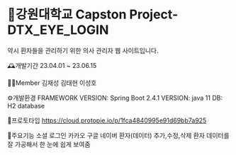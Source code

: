 # 🏫강원대학교 Capston Project-DTX_EYE_LOGIN
약시 환자들을 관리하기 위한 의사 관리자 웹 사이트입니다.

🕰️개발기간
23.04.01 ~ 23.06.15

🧑‍💻Member
김재성 김태현 이성호

⚙️개발환경
FRAMEWORK VERSION: Spring Boot 2.4.1
VERSION: java 11
DB: H2 database

📝프로토타입
https://cloud.protopie.io/p/1fca4840995e91d69bb7a925

📌주요기능
소셜 로그인
카카오
구글
네이버
환자(데이터) 추가,수정,삭제
환자 데이터를 잘 가공해서 한 눈에 쉽게 보여줌
